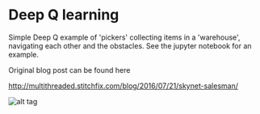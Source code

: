 # Deep Q learning
Simple Deep Q example of 'pickers' collecting items in a 'warehouse', navigating each other and the obstacles. See the jupyter notebook for an example.  

Original blog post can be found here

http://multithreaded.stitchfix.com/blog/2016/07/21/skynet-salesman/


![alt tag](https://github.com/jn2clark/ReinforcementLearning/blob/master/DeepQ/np4_5_w.gif)
